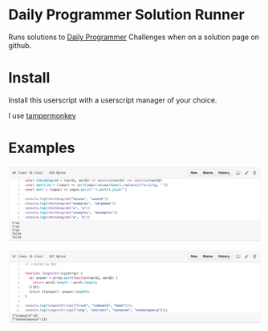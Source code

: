 # Daily Programmer Solution Runner

Runs solutions to [Daily Programmer](https://github.com/gSchool/DailyProgrammer) Challenges when on a solution page on github.

# Install

Install this userscript with a userscript manager of your choice.

I use [tampermonkey](https://chrome.google.com/webstore/detail/tampermonkey/dhdgffkkebhmkfjojejmpbldmpobfkfo)

# Examples

![example run](images/01.png)

![example run](images/02.png)
